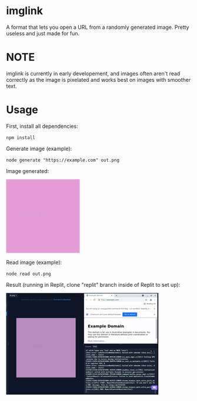 # imglink
A format that lets you open a URL from a randomly generated image. Pretty useless and just made for fun.

# NOTE
imglink is currently in early developement, and images often aren't read correctly as the image is pixelated and works best on images with smoother text.

# Usage
First, install all dependencies:
```
npm install
```
Generate image (example):
```
node generate "https://example.com" out.png
```

Image generated:

![Example image](examples/imglink-example.png)

Read image (example):
```
node read out.png
```

Result (running in Replit, clone "replit" branch inside of Replit to set up):

![Replit example image](examples/replit-example.png)
